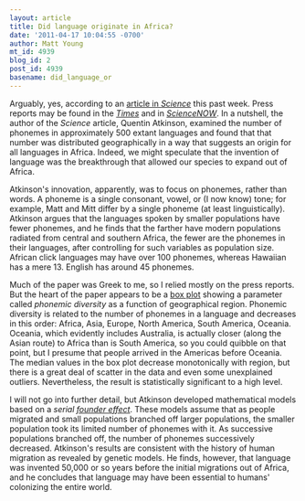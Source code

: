 ```yaml
---
layout: article
title: Did language originate in Africa?
date: '2011-04-17 10:04:55 -0700'
author: Matt Young
mt_id: 4939
blog_id: 2
post_id: 4939
basename: did_language_or
---
```

Arguably, yes, according to an [article in _Science_](http://www.sciencemag.org/content/332/6027/346.abstract) this past week. Press reports may be found in the [_Times_](http://www.nytimes.com/2011/04/15/science/15language.html) and in [_ScienceNOW_](http://news.sciencemag.org/sciencenow/2011/04/language-may-have-helped-early-h.html). In a nutshell, the author of the _Science_ article, Quentin Atkinson, examined the number of phonemes in approximately 500 extant languages and found that that number was distributed geographically in a way that suggests an origin for all languages in Africa. Indeed, we might speculate that the invention of language was the breakthrough that allowed our species to expand out of Africa.

Atkinson's innovation, apparently, was to focus on phonemes, rather than words. A phoneme is a single consonant, vowel, or (I now know) tone; for example, Matt and Mitt differ by a single phoneme (at least linguistically). Atkinson argues that the languages spoken by smaller populations have fewer phonemes, and he finds that the farther have modern populations radiated from central and southern Africa, the fewer are the phonemes in their languages, after controlling for such variables as population size. African click languages may have over 100 phonemes, whereas Hawaiian has a mere 13. English has around 45 phonemes.

Much of the paper was Greek to me, so I relied mostly on the press reports. But the heart of the paper appears to be a [box plot](http://en.wikipedia.org/wiki/Box_plot) showing a parameter called _phonemic diversity_ as a function of geographical region. Phonemic diversity is related to the number of phonemes in a language and decreases in this order: Africa, Asia, Europe, North America, South America, Oceania. Oceania, which evidently includes Australia, is actually closer (along the Asian route) to Africa than is South America, so you could quibble on that point, but I presume that people arrived in the Americas before Oceania. The median values in the box plot decrease monotonically with region, but there is a great deal of scatter in the data and even some unexplained outliers. Nevertheless, the result is statistically significant to a high level.

I will not go into further detail, but Atkinson developed mathematical models based on a _serial [founder effect](http://en.wikipedia.org/wiki/Founder_effect)_. These models assume that as people migrated and small populations branched off larger populations, the smaller population took its limited number of phonemes with it. As successive populations branched off, the number of phonemes successively decreased. Atkinson's results are consistent with the history of human migration as revealed by genetic models. He finds, however, that language was invented 50,000 or so years before the initial migrations out of Africa, and he concludes that language may have been essential to humans' colonizing the entire world.
